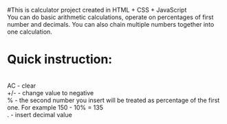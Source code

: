 #This is calculator project created in HTML + CSS + JavaScript
<br> You can do basic arithmetic calculations, operate on percentages of first number and decimals. You can also chain multiple numbers together into one calculation.
<br>
# Quick instruction:
<br> AC - clear
<br> +/- - change value to negative
<br> % - the second number you insert will be treated as percentage of the first one. For example 150 - 10% = 135
<br> . - insert decimal value